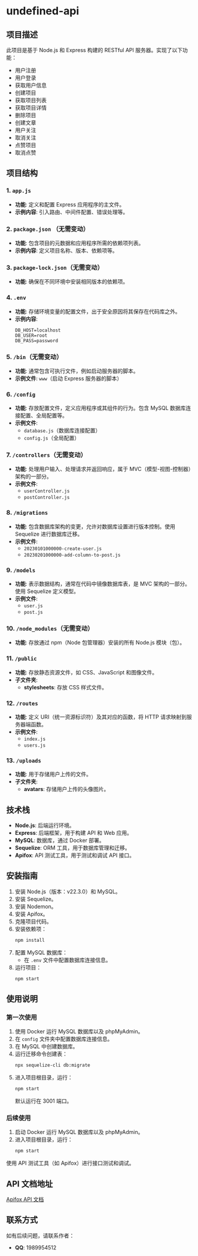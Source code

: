
# undefined-api

## 项目描述

此项目是基于 Node.js 和 Express 构建的 RESTful API 服务器。实现了以下功能：

- 用户注册
- 用户登录
- 获取用户信息
- 创建项目
- 获取项目列表
- 获取项目详情
- 删除项目
- 创建文章
- 用户关注
- 取消关注
- 点赞项目
- 取消点赞

## 项目结构

### 1. `app.js`
- **功能**: 定义和配置 Express 应用程序的主文件。
- **示例内容**: 引入路由、中间件配置、错误处理等。

### 2. `package.json` （无需变动）
- **功能**: 包含项目的元数据和应用程序所需的依赖项列表。
- **示例内容**: 定义项目名称、版本、依赖项等。

### 3. `package-lock.json`（无需变动）
- **功能**: 确保在不同环境中安装相同版本的依赖项。

### 4. `.env`
- **功能**: 存储环境变量的配置文件，出于安全原因将其保存在代码库之外。
- **示例内容**:
  ```dotenv
  DB_HOST=localhost
  DB_USER=root
  DB_PASS=password
  ```

### 5. `/bin`（无需变动）
- **功能**: 通常包含可执行文件，例如启动服务器的脚本。
- **示例文件**: `www`（启动 Express 服务器的脚本）

### 6. `/config`
- **功能**: 存放配置文件，定义应用程序或其组件的行为。包含 MySQL 数据库连接配置、全局配置等。
- **示例文件**: 
  - `database.js`（数据库连接配置）
  - `config.js`（全局配置）

### 7. `/controllers`（无需变动）
- **功能**: 处理用户输入、处理请求并返回响应，属于 MVC（模型-视图-控制器）架构的一部分。
- **示例文件**: 
  - `userController.js`
  - `postController.js`

### 8. `/migrations`
- **功能**: 包含数据库架构的变更，允许对数据库设置进行版本控制。使用 Sequelize 进行数据库迁移。
- **示例文件**: 
  - `20230101000000-create-user.js`
  - `20230201000000-add-column-to-post.js`

### 9. `/models`
- **功能**: 表示数据结构，通常在代码中镜像数据库表，是 MVC 架构的一部分。使用 Sequelize 定义模型。
- **示例文件**: 
  - `user.js`
  - `post.js`

### 10. `/node_modules`（无需变动）
- **功能**: 存放通过 npm（Node 包管理器）安装的所有 Node.js 模块（包）。

### 11. `/public`
- **功能**: 存放静态资源文件，如 CSS、JavaScript 和图像文件。
- **子文件夹**:
  - **stylesheets**: 存放 CSS 样式文件。

### 12. `/routes`
- **功能**: 定义 URI（统一资源标识符）及其对应的函数，将 HTTP 请求映射到服务器端函数。
- **示例文件**: 
  - `index.js`
  - `users.js`

### 13. `/uploads`
- **功能**: 用于存储用户上传的文件。
- **子文件夹**:
  - **avatars**: 存储用户上传的头像图片。

## 技术栈

- **Node.js**: 后端运行环境。
- **Express**: 后端框架，用于构建 API 和 Web 应用。
- **MySQL**: 数据库，通过 Docker 部署。
- **Sequelize**: ORM 工具，用于数据库管理和迁移。
- **Apifox**: API 测试工具，用于测试和调试 API 接口。

## 安装指南

1. 安装 Node.js（版本：v22.3.0）和 MySQL。
2. 安装 Sequelize。
3. 安装 Nodemon。
4. 安装 Apifox。
5. 克隆项目代码。
6. 安装依赖项：
   ```bash
   npm install
   ```
7. 配置 MySQL 数据库：
   - 在 `.env` 文件中配置数据库连接信息。
8. 运行项目：
   ```bash
   npm start
   ```

## 使用说明

### 第一次使用

1. 使用 Docker 运行 MySQL 数据库以及 phpMyAdmin。
2. 在 `config` 文件夹中配置数据库连接信息。
3. 在 MySQL 中创建数据库。
4. 运行迁移命令创建表：
   ```bash
   npx sequelize-cli db:migrate
   ```
5. 进入项目根目录，运行：
   ```bash
   npm start
   ```
   默认运行在 3001 端口。

### 后续使用

1. 启动 Docker 运行 MySQL 数据库以及 phpMyAdmin。
2. 进入项目根目录，运行：
   ```bash
   npm start
   ```

使用 API 测试工具（如 Apifox）进行接口测试和调试。

## API 文档地址

[Apifox API 文档](https://apifox.com/apidoc/shared-6e95fde3-0987-4621-b6d3-40d9358c7aea)

## 联系方式

如有后续问题，请联系作者：

- **QQ**: 1989954512


